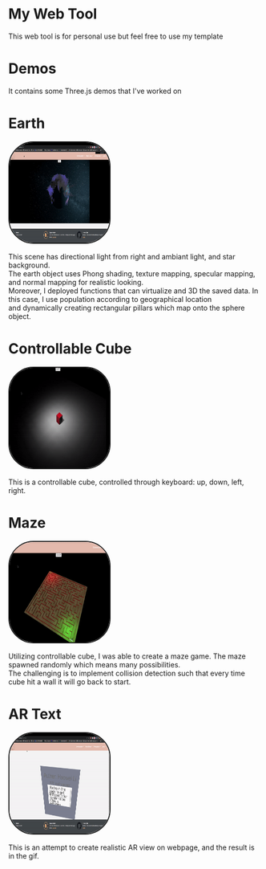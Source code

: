 <h1>My Web Tool</h1>
This web tool is for personal use but feel free to use my template

<h1>Demos</h1>
It contains some Three.js demos that I've worked on

<h1>Earth</h1>
       <img   style = "height:200px; width: 200px;border: solid 2px; border-radius: 50px;" 
       src="earthGif.gif" />
       <p>
       This scene has directional light from right and ambiant light, and star background.<br>
       The earth object uses Phong shading, texture mapping, specular mapping, and normal mapping for realistic looking.<br>
       Moreover, I deployed functions that can virtualize and 3D the saved data. In this case, I use population according to geographical location <br>
       and dynamically creating rectangular pillars which map onto the sphere object.
       </p>
<h1>Controllable Cube</h1>
       <img   style = "height:200px; width: 200px;border: solid 2px; border-radius: 50px;" 
       src="controllableCube.gif" />
       <p>
       This is a controllable cube, controlled through keyboard: up, down, left, right.
       </p>
<h1>Maze</h1>
       <img   style = "height:200px; width: 200px;border: solid 2px; border-radius: 50px;" 
       src="maze.gif" />
       <p>
       Utilizing controllable cube, I was able to create a maze game. The maze spawned randomly which means many possibilities.<br>
       The challenging is to implement collision detection such that every time cube hit a wall it will go back to start.
       </p>
<h1>AR Text</h1>
       <img   style = "height:200px; width: 200px;border: solid 2px; border-radius: 50px;" 
       src="artext.gif" />
       <p>
       This is an attempt to create realistic AR view on webpage, and the result is in the gif.
       </p>
